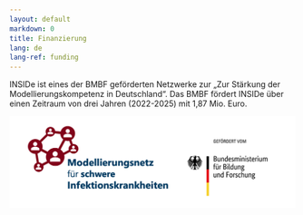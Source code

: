 ```yaml
---
layout: default
markdown: 0
title: Finanzierung
lang: de
lang-ref: funding
---
```


INSIDe ist eines der BMBF geförderten Netzwerke zur „Zur Stärkung der Modellierungskompetenz in Deutschland“.
Das BMBF fördert INSIDe über einen Zeitraum von drei Jahren (2022-2025) mit 1,87 Mio. Euro.

<a href="https://webszh.uk-halle.de/genid/" rel="Modellierungsnetzwerk">![image](/assets/img/logo_modellierungsnetzwerk.png)</a>
